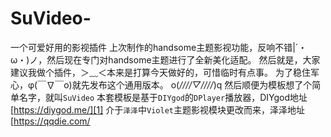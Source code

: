 # SuVideo-
一个可爱好用的影视插件
上次制作的handsome主题影视功能，反响不错|´・ω・)ノ，然后现在专门对handsome主题进行了全新美化适配。
然后就是，大家建议我做个插件，＞﹏＜本来是打算今天做好的，可惜临时有点事。
为了稳住军心，φ(￣∇￣o)就先发布这个通用版本。
o(*////▽////*)q 然后顺便为模板想了个简单名字，就叫`SuVideo`
本套模板是基于`DIYgod`的`DPlayer`播放器，DIYgod地址[https://diygod.me/][1]
介于`泽泽`中`Violet`主题影视模块更改而来，泽泽地址[https://qqdie.com/
